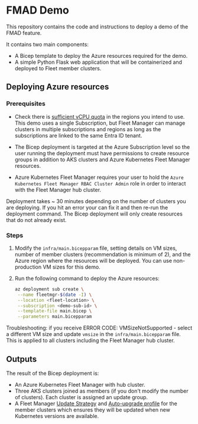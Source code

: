 # FMAD Demo

This repository contains the code and instructions to deploy a demo of the FMAD feature.

It contains two main components:

- A Bicep template to deploy the Azure resources required for the demo.
- A simple Python Flask web application that will be containerized and deployed to Fleet member clusters.

## Deploying Azure resources

### Prerequisites

- Check there is [sufficient vCPU quota](https://learn.microsoft.com/azure/virtual-machines/quotas?tabs=cli) in the regions you intend to use. This demo uses a single Subscription, but Fleet Manager can manage clusters in multiple subscriptions and regions as long as the subscriptions are linked to the same Entra ID tenant.

- The Bicep deployment is targeted at the Azure Subscription level so the user running the deployment must have permissions to create resource groups in addition to AKS clusters and Azure Kubernetes Fleet Manager resources.

- Azure Kubernetes Fleet Manager requires your user to hold the `Azure Kubernetes Fleet Manager RBAC Cluster Admin` role in order to interact with the Fleet Manager hub cluster.

Deployment takes ~ 30 minutes depending on the number of clusters you are deploying. If you hit an error your can fix it and then re-run the deployment command. The Bicep deployment will only create resources that do not already exist.

### Steps

1. Modify the `infra/main.bicepparam` file, setting details on VM sizes, number of member clusters (recommendation is minimum of 2), and the Azure region where the resources will be deployed. You can use non-production VM sizes for this demo.

1. Run the following command to deploy the Azure resources:

   ```bash
   az deployment sub create \
    --name fleetmgr-$(date -I) \
    --location <fleet-location> \
    --subscription <demo-sub-id> \
    --template-file main.bicep \
    --parameters main.bicepparam
   ```

Troubleshooting: if you receive ERROR CODE: VMSizeNotSupported - select a different VM size and update `vmsize` in the `infra/main.bicepparam` file. This is applied to all clusters including the Fleet Manager hub cluster.

## Outputs

The result of the Bicep deployment is:

- An Azure Kubernetes Fleet Manager with hub cluster.
- Three AKS clusters joined as members (if you don't modify the number of clusters). Each cluster is assigned an update group.
- A Fleet Manager [Update Strategy](https://learn.microsoft.com/azure/kubernetes-fleet/update-create-update-strategy?tabs=azure-portal) and [Auto-upgrade profile](https://learn.microsoft.com/azure/kubernetes-fleet/concepts-update-orchestration#understanding-auto-upgrade-profiles) for the member clusters which ensures they will be updated when new Kubernetes versions are available.
